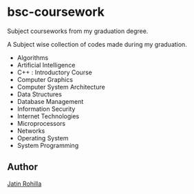 # bsc-coursework

Subject courseworks from my graduation degree.

A Subject wise collection of codes made during my graduation.

- Algorithms
- Artificial Intelligence
- C++ : Introductory Course
- Computer Graphics
- Computer System Architecture
- Data Structures
- Database Management
- Information Security
- Internet Technologies
- Microprocessors
- Networks
- Operating System
- System Programming

## Author

[Jatin Rohilla](https://github.com/jatin69/)  

